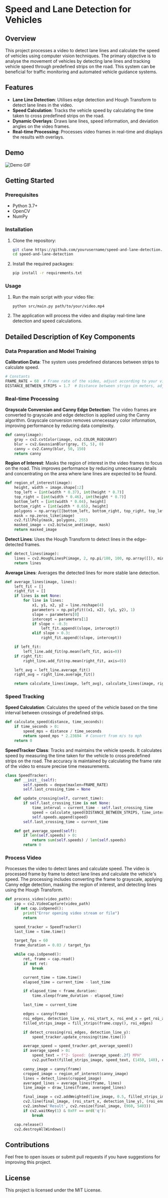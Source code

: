 
# Speed and Lane Detection for Vehicles

## Overview

This project processes a video to detect lane lines and calculate the speed of vehicles using computer vision techniques. The primary objective is to analyse the movement of vehicles by detecting lane lines and tracking vehicle speed through predefined strips on the road. This system can be beneficial for traffic monitoring and automated vehicle guidance systems.

## Features

- **Lane Line Detection**: Utilises edge detection and Hough Transform to detect lane lines in the video.
- **Speed Calculation**: Tracks the vehicle speed by calculating the time taken to cross predefined strips on the road.
- **Dynamic Overlays**: Draws lane lines, speed information, and deviation angles on the video frames.
- **Real-time Processing**: Processes video frames in real-time and displays the results with overlays.

## Demo

![Demo GIF](demo/image14.gif)

## Getting Started

### Prerequisites

- Python 3.7+
- OpenCV
- NumPy

### Installation

1. Clone the repository:
    ```sh
    git clone https://github.com/yourusername/speed-and-lane-detection.git
    cd speed-and-lane-detection
    ```

2. Install the required packages:
    ```sh
    pip install -r requirements.txt
    ```

### Usage

1. Run the main script with your video file:
    ```sh
    python src/main.py path/to/your/video.mp4
    ```

2. The application will process the video and display real-time lane detection and speed calculations.

## Detailed Description of Key Components

### Data Preparation and Model Training

**Calibration Data**: The system uses predefined distances between strips to calculate speed.

```python
# Constants
FRAME_RATE = 60  # Frame rate of the video, adjust according to your video
DISTANCE_BETWEEN_STRIPS = 1.7  # Distance between strips in meters, adjust as needed
```

### Real-time Processing

**Grayscale Conversion and Canny Edge Detection**: The video frames are converted to grayscale and edge detection is applied using the Canny algorithm. Grayscale conversion removes unnecessary color information, improving performance by reducing data complexity.

```python
def canny(image):
    gray = cv2.cvtColor(image, cv2.COLOR_RGB2GRAY)
    blur = cv2.GaussianBlur(gray, (5, 5), 0)
    canny = cv2.Canny(blur, 50, 150)
    return canny
```

**Region of Interest**: Masks the region of interest in the video frames to focus on the road. This improves performance by reducing unnecessary details and concentrating on the area where lane lines are expected to be found.

```python
def region_of_interest(image):
    height, width = image.shape[:2]
    top_left = [int(width * 0.37), int(height * 0.7)]
    top_right = [int(width * 0.46), int(height * 0.7)]
    bottom_left = [int(width * 0.04), height]
    bottom_right = [int(width * 0.65), height]
    polygons = np.array([[bottom_left, bottom_right, top_right, top_left]])
    mask = np.zeros_like(image)
    cv2.fillPoly(mask, polygons, 255)
    masked_image = cv2.bitwise_and(image, mask)
    return masked_image
```

**Detect Lines**: Uses the Hough Transform to detect lines in the edge-detected frames.

```python
def detect_lines(image):
    lines = cv2.HoughLinesP(image, 2, np.pi/180, 100, np.array([]), minLineLength=40, maxLineGap=5)
    return lines
```

**Average Lines**: Averages the detected lines for more stable lane detection.

```python
def average_lines(image, lines):
    left_fit = []
    right_fit = []
    if lines is not None:
        for line in lines:
            x1, y1, x2, y2 = line.reshape(4)
            parameters = np.polyfit((x1, x2), (y1, y2), 1)
            slope = parameters[0]
            intercept = parameters[1]
            if slope < -0.3:
                left_fit.append((slope, intercept))
            elif slope > 0.3:
                right_fit.append((slope, intercept))

    if left_fit:
        left_line.add_fit(np.mean(left_fit, axis=0))
    if right_fit:
        right_line.add_fit(np.mean(right_fit, axis=0))

    left_avg = left_line.average_fit()
    right_avg = right_line.average_fit()

    return calculate_lines(image, left_avg), calculate_lines(image, right_avg)
```

### Speed Tracking

**Speed Calculation**: Calculates the speed of the vehicle based on the time interval between crossings of predefined strips.

```python
def calculate_speed(distance, time_seconds):
    if time_seconds > 0:
        speed_mps = distance / time_seconds
        return speed_mps * 2.23694  # Convert from m/s to mph
    return 0
```

**SpeedTracker Class**: Tracks and maintains the vehicle speeds. It calculates speed by measuring the time taken for the vehicle to cross predefined strips on the road. The accuracy is maintained by calculating the frame rate of the video to ensure precise time measurements.

```python
class SpeedTracker:
    def __init__(self):
        self.speeds = deque(maxlen=FRAME_RATE)
        self.last_crossing_time = None

    def update_crossing(self, current_time):
        if self.last_crossing_time is not None:
            time_interval = current_time - self.last_crossing_time
            speed = calculate_speed(DISTANCE_BETWEEN_STRIPS, time_interval)
            self.speeds.append(speed)
        self.last_crossing_time = current_time

    def get_average_speed(self):
        if len(self.speeds) > 0:
            return sum(self.speeds) / len(self.speeds)
        return 0
```

### Process Video

Processes the video to detect lanes and calculate speed. The video is processed frame by frame to detect lane lines and calculate the vehicle's speed. The processing includes converting the frame to grayscale, applying Canny edge detection, masking the region of interest, and detecting lines using the Hough Transform.

```python
def process_video(video_path):
    cap = cv2.VideoCapture(video_path)
    if not cap.isOpened():
        print("Error opening video stream or file")
        return

    speed_tracker = SpeedTracker()
    last_time = time.time()

    target_fps = 60
    frame_duration = 0.03 / target_fps

    while cap.isOpened():
        ret, frame = cap.read()
        if not ret:
            break

        current_time = time.time()
        elapsed_time = current_time - last_time

        if elapsed_time < frame_duration:
            time.sleep(frame_duration - elapsed_time)

        last_time = current_time

        edges = canny(frame)
        roi_edges, detection_line_y, roi_start_x, roi_end_x = get_roi_and_detection_line_y(edges)
        filled_strips_image = fill_strips(frame.copy(), roi_edges)

        if detect_crossing(roi_edges, detection_line_y):
            speed_tracker.update_crossing(time.time())

        average_speed = speed_tracker.get_average_speed()
        if average_speed > 0:
            speed_text = f"2- Speed: {average_speed:.2f} MPH"
            cv2.putText(filled_strips_image, speed_text, (1450, 140), cv2.FONT_HERSHEY_SIMPLEX, 1, (0, 0, 0), 2, cv2.LINE_AA)

        canny_image = canny(frame)
        cropped_image = region_of_interest(canny_image)
        lines = detect_lines(cropped_image)
        averaged_lines = average_lines(frame, lines)
        line_image = draw_lines(frame, averaged_lines)

        final_image = cv2.addWeighted(line_image, 0.5, filled_strips_image, 0.5, 0)
        cv2.line(final_image, (roi_start_x, detection_line_y), (roi_end_x, detection_line_y), (0, 255, 0), 2)
        cv2.imshow('Result', cv2.resize(final_image, (960, 540)))
        if cv2.waitKey(1) & 0xFF == ord('q'):
            break

    cap.release()
    cv2.destroyAllWindows()
```

## Contributions

Feel free to open issues or submit pull requests if you have suggestions for improving this project.

## License

This project is licensed under the MIT License.
